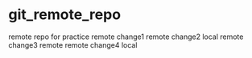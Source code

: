 # git_remote_repo
remote repo for practice
remote change1
remote change2 local
remote change3 remote
remote change4 local
